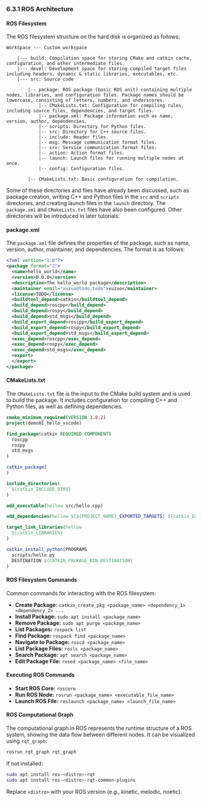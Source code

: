 ### 6.3.1 ROS Architecture

#### ROS Filesystem

The ROS filesystem structure on the hard disk is organized as follows:

```
WorkSpace --- Custom workspace

    |--- build: Compilation space for storing CMake and catkin cache, configuration, and other intermediate files.
    |--- devel: Development space for storing compiled target files including headers, dynamic & static libraries, executables, etc.
    |--- src: Source code

        |-- package: ROS package (basic ROS unit) containing multiple nodes, libraries, and configuration files. Package names should be lowercase, consisting of letters, numbers, and underscores.
            |-- CMakeLists.txt: Configuration for compiling rules, including source files, dependencies, and target files.
            |-- package.xml: Package information such as name, version, author, dependencies.
            |-- scripts: Directory for Python files.
            |-- src: Directory for C++ source files.
            |-- include: Header files.
            |-- msg: Message communication format files.
            |-- srv: Service communication format files.
            |-- action: Action format files.
            |-- launch: Launch files for running multiple nodes at once.
            |-- config: Configuration files.

        |-- CMakeLists.txt: Basic configuration for compilation.
```

Some of these directories and files have already been discussed, such as package creation, writing C++ and Python files in the `src` and `scripts` directories, and creating launch files in the `launch` directory. The `package.xml` and `CMakeLists.txt` files have also been configured. Other directories will be introduced in later tutorials.

#### package.xml

The `package.xml` file defines the properties of the package, such as name, version, author, maintainer, and dependencies. The format is as follows:

```xml
<?xml version="1.0"?>
<package format="2">
  <name>hello_world</name>
  <version>0.0.0</version>
  <description>The hello_world package</description>
  <maintainer email="xuzuo@todo.todo">xuzuo</maintainer>
  <license>TODO</license>
  <buildtool_depend>catkin</buildtool_depend>
  <build_depend>roscpp</build_depend>
  <build_depend>rospy</build_depend>
  <build_depend>std_msgs</build_depend>
  <build_export_depend>roscpp</build_export_depend>
  <build_export_depend>rospy</build_export_depend>
  <build_export_depend>std_msgs</build_export_depend>
  <exec_depend>roscpp</exec_depend>
  <exec_depend>rospy</exec_depend>
  <exec_depend>std_msgs</exec_depend>
  <export>
  </export>
</package>
```

#### CMakeLists.txt

The `CMakeLists.txt` file is the input to the CMake build system and is used to build the package. It includes configuration for compiling C++ and Python files, as well as defining dependencies.

```cmake
cmake_minimum_required(VERSION 3.0.2)
project(demo01_hello_vscode)

find_package(catkin REQUIRED COMPONENTS
  roscpp
  rospy
  std_msgs
)

catkin_package(
)

include_directories(
  ${catkin_INCLUDE_DIRS}
)

add_executable(hellow src/hello.cpp)

add_dependencies(hellow ${${PROJECT_NAME}_EXPORTED_TARGETS} ${catkin_EXPORTED_TARGETS})

target_link_libraries(hellow
  ${catkin_LIBRARIES}
)

catkin_install_python(PROGRAMS
  scripts/hello.py
  DESTINATION ${CATKIN_PACKAGE_BIN_DESTINATION}
)
```

#### ROS Filesystem Commands

Common commands for interacting with the ROS filesystem:

- **Create Package:** `catkin_create_pkg <package_name> <dependency_1> <dependency_2> ...`
- **Install Package:** `sudo apt install <package_name>`
- **Remove Package:** `sudo apt purge <package_name>`
- **List Packages:** `rospack list`
- **Find Package:** `rospack find <package_name>`
- **Navigate to Package:** `roscd <package_name>`
- **List Package Files:** `rosls <package_name>`
- **Search Package:** `apt search <package_name>`
- **Edit Package File:** `rosed <package_name> <file_name>`

#### Executing ROS Commands

- **Start ROS Core:** `roscore`
- **Run ROS Node:** `rosrun <package_name> <executable_file_name>`
- **Launch ROS File:** `roslaunch <package_name> <launch_file_name>`

#### ROS Computational Graph

The computational graph in ROS represents the runtime structure of a ROS system, showing the data flow between different nodes. It can be visualized using `rqt_graph`:

```bash
rosrun rqt_graph rqt_graph
```

If not installed:
```bash
sudo apt install ros-<distro>-rqt
sudo apt install ros-<distro>-rqt-common-plugins
```

Replace `<distro>` with your ROS version (e.g., kinetic, melodic, noetic).
